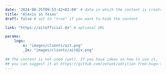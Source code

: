 ```yaml
---
date: '2024-08-25T09:53:42+02:00' # date in which the content is created - defaults to "today"
title: 'Alexis in Texas'
draft: false # set to "true" if you want to hide the content 

link: "https://aitofficial.de" # optional URL

params:
    logo:
        x: "images/clients/ait.png"
        _2x: "images/clients/ait@2x.png"
        
## The content is not used (yet). If you have ideas on how to use it, 
## you can suggest it at https://github.com/zetxek/adritian-free-hugo-theme/discussions 
---
```

